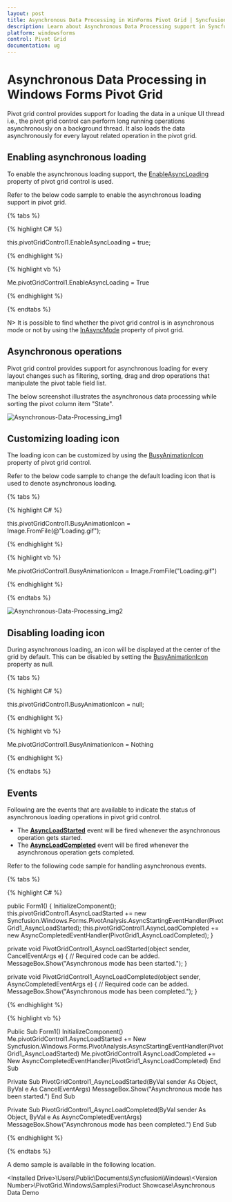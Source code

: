 ```yaml
---
layout: post
title: Asynchronous Data Processing in WinForms Pivot Grid | Syncfusion
description: Learn about Asynchronous Data Processing support in Syncfusion Windows Forms Pivot Grid control and more details.
platform: windowsforms
control: Pivot Grid
documentation: ug
---
```


# Asynchronous Data Processing in Windows Forms Pivot Grid

Pivot grid control provides support for loading the data in a unique UI thread i.e., the pivot grid control can perform long running operations asynchronously on a background thread. It also loads the data asynchronously for every layout related operation in the pivot grid.

## Enabling asynchronous loading

To enable the asynchronous loading support, the [EnableAsyncLoading](https://help.syncfusion.com/cr/windowsforms/Syncfusion.Windows.Forms.PivotAnalysis.PivotGridControl.html#Syncfusion_Windows_Forms_PivotAnalysis_PivotGridControl_EnableAsyncLoading) property of pivot grid control is used.

Refer to the below code sample to enable the asynchronous loading support in pivot grid.

{% tabs %}

{% highlight C# %}

this.pivotGridControl1.EnableAsyncLoading = true;

{% endhighlight %}

{% highlight vb %}

Me.pivotGridControl1.EnableAsyncLoading = True

{% endhighlight %}

{% endtabs %}

N> It is possible to find whether the pivot grid control is in asynchronous mode or not by using the [InAsyncMode](https://help.syncfusion.com/cr/windowsforms/Syncfusion.Windows.Forms.PivotAnalysis.PivotGridControl.html#Syncfusion_Windows_Forms_PivotAnalysis_PivotGridControl_InAsyncMode) property of pivot grid.

## Asynchronous operations

Pivot grid control provides support for asynchronous loading for every layout changes such as filtering, sorting, drag and drop operations that manipulate the pivot table field list.

The below screenshot illustrates the asynchronous data processing while sorting the pivot column item "State".

![Asynchronous-Data-Processing_img1](Asynchronous-Data-Processing_images/Asynchronous-Data-Processing_img1.png)

## Customizing loading icon

The loading icon can be customized by using the [BusyAnimationIcon](https://help.syncfusion.com/cr/windowsforms/Syncfusion.Windows.Forms.PivotAnalysis.PivotGridControl.html#Syncfusion_Windows_Forms_PivotAnalysis_PivotGridControl_BusyAnimationIcon) property of pivot grid control.

Refer to the below code sample to change the default loading icon that is used to denote asynchronous loading.

{% tabs %}

{% highlight C# %}

this.pivotGridControl1.BusyAnimationIcon = Image.FromFile(@"Loading.gif");

{% endhighlight %}

{% highlight vb %}

Me.pivotGridControl1.BusyAnimationIcon = Image.FromFile("Loading.gif")

{% endhighlight %}

{% endtabs %}

![Asynchronous-Data-Processing_img2](Asynchronous-Data-Processing_images/Asynchronous-Data-Processing_img2.png)

## Disabling loading icon

During asynchronous loading, an icon will be displayed at the center of the grid by default. This can be disabled by setting the [BusyAnimationIcon](https://help.syncfusion.com/cr/windowsforms/Syncfusion.Windows.Forms.PivotAnalysis.PivotGridControl.html#Syncfusion_Windows_Forms_PivotAnalysis_PivotGridControl_BusyAnimationIcon) property as null.

{% tabs %}

{% highlight C# %}

this.pivotGridControl1.BusyAnimationIcon = null;

{% endhighlight %}

{% highlight vb %}

Me.pivotGridControl1.BusyAnimationIcon = Nothing

{% endhighlight %}

{% endtabs %}

## Events

Following are the events that are available to indicate the status of asynchronous loading operations in pivot grid control.

* The **[AsyncLoadStarted](https://help.syncfusion.com/cr/windowsforms/Syncfusion.Windows.Forms.PivotAnalysis.PivotGridControl.html#Syncfusion_Windows_Forms_PivotAnalysis_PivotGridControl_AsyncLoadStarted)** event will be fired whenever the asynchronous operation gets started.
* The **[AsyncLoadCompleted](https://help.syncfusion.com/cr/windowsforms/Syncfusion.Windows.Forms.PivotAnalysis.PivotGridControl.html#Syncfusion_Windows_Forms_PivotAnalysis_PivotGridControl_AsyncLoadCompleted)** event will be fired whenever the asynchronous operation gets completed.

Refer to the following code sample for handling asynchronous events.

{% tabs %}

{% highlight C# %}

public Form1()
{
    InitializeComponent();
    this.pivotGridControl1.AsyncLoadStarted += new Syncfusion.Windows.Forms.PivotAnalysis.AsyncStartingEventHandler(PivotGrid1_AsyncLoadStarted);
    this.pivotGridControl1.AsyncLoadCompleted += new AsyncCompletedEventHandler(PivotGrid1_AsyncLoadCompleted);
}

private void PivotGridControl1_AsyncLoadStarted(object sender, CancelEventArgs e)
{
    // Required code can be added.
    MessageBox.Show("Asynchronous mode has been started.");
}

private void PivotGridControl1_AsyncLoadCompleted(object sender, AsyncCompletedEventArgs e)
{
    // Required code can be added.
    MessageBox.Show("Asynchronous mode has been completed.");
}

{% endhighlight %}

{% highlight vb %}

Public Sub Form1()
    InitializeComponent()
    Me.pivotGridControl1.AsyncLoadStarted += New Syncfusion.Windows.Forms.PivotAnalysis.AsyncStartingEventHandler(PivotGrid1_AsyncLoadStarted)
    Me.pivotGridControl1.AsyncLoadCompleted += New AsyncCompletedEventHandler(PivotGrid1_AsyncLoadCompleted)
End Sub

Private Sub PivotGridControl1_AsyncLoadStarted(ByVal sender As Object, ByVal e As CancelEventArgs)
    MessageBox.Show("Asynchronous mode has been started.")
End Sub

Private Sub PivotGridControl1_AsyncLoadCompleted(ByVal sender As Object, ByVal e As AsyncCompletedEventArgs)
    MessageBox.Show("Asynchronous mode has been completed.")
End Sub

{% endhighlight %}

{% endtabs %}

A demo sample is available in the following location.

&lt;Installed Drive&gt;\Users\Public\Documents\Syncfusion\Windows\\&lt;Version Number&gt;\PivotGrid.Windows\Samples\Product Showcase\Asynchronous Data Demo
